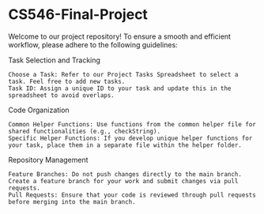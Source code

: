 # CS546-Final-Project

Welcome to our project repository! To ensure a smooth and efficient workflow, please adhere to the following guidelines:

Task Selection and Tracking

    Choose a Task: Refer to our Project Tasks Spreadsheet to select a task. Feel free to add new tasks.
    Task ID: Assign a unique ID to your task and update this in the spreadsheet to avoid overlaps.

Code Organization

    Common Helper Functions: Use functions from the common helper file for shared functionalities (e.g., checkString).
    Specific Helper Functions: If you develop unique helper functions for your task, place them in a separate file within the helper folder.

Repository Management

    Feature Branches: Do not push changes directly to the main branch. Create a feature branch for your work and submit changes via pull requests.
    Pull Requests: Ensure that your code is reviewed through pull requests before merging into the main branch.
    